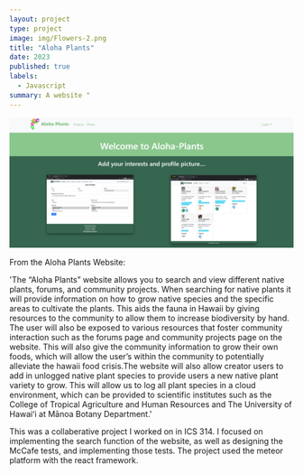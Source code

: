```yaml
---
layout: project
type: project
image: img/Flowers-2.png
title: "Aloha Plants"
date: 2023
published: true
labels:
  - Javascript
summary: A website "
---
```

<img class="img-fluid" src="../img/landing.png">

From the Aloha Plants Website:

'The “Aloha Plants” website allows you to search and view different native plants, forums, and community projects. When searching for native plants it will provide information on how to grow native species and the specific areas to cultivate the plants. This aids the fauna in Hawaii by giving resources to the community to allow them to increase biodiversity by hand. The user will also be exposed to various resources that foster community interaction such as the forums page and community projects page on the website. This will also give the community information to grow their own foods, which will allow the user’s within the community to potentially alleviate the hawaii food crisis.The website will also allow creator users to add in unlogged native plant species to provide users a new native plant variety to grow. This will allow us to log all plant species in a cloud environment, which can be provided to scientific institutes such as the College of Tropical Agriculture and Human Resources and The University of Hawaiʻi at Mānoa Botany Department.' 

This was a collaberative project I worked on in ICS 314. I focused on implementing the search function of the website, as well as designing the McCafe tests, and implementing those tests. The project used the meteor platform with the react framework.


